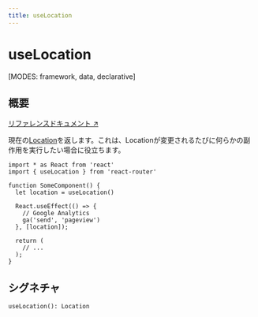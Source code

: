 ```yaml
---
title: useLocation
---
```


# useLocation

[MODES: framework, data, declarative]

## 概要

[リファレンスドキュメント ↗](https://api.reactrouter.com/v7/functions/react_router.useLocation.html)

現在の[Location]([../Other/Location](https://api.reactrouter.com/v7/interfaces/react_router.Location.html))を返します。これは、Locationが変更されるたびに何らかの副作用を実行したい場合に役立ちます。

```tsx
import * as React from 'react'
import { useLocation } from 'react-router'

function SomeComponent() {
  let location = useLocation()

  React.useEffect(() => {
    // Google Analytics
    ga('send', 'pageview')
  }, [location]);

  return (
    // ...
  );
}
```

## シグネチャ

```tsx
useLocation(): Location
```